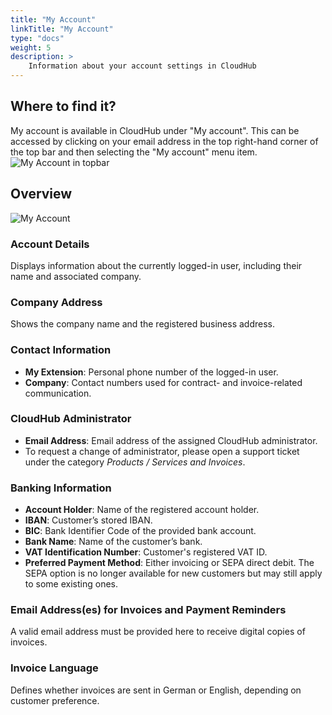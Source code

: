 ```yaml
---
title: "My Account"
linkTitle: "My Account"
type: "docs"
weight: 5
description: >
    Information about your account settings in CloudHub
---
```


## Where to find it?

My account is available in CloudHub under "My account". This can be accessed by clicking on your email address in the top right-hand corner of the top bar and then selecting the "My account" menu item.\
![My Account in topbar](../img/my-account/my-account-topbar.png)

## Overview

![My Account](../img/my-account/my-account-overview.png)

### Account Details

Displays information about the currently logged-in user, including their name and associated company.

### Company Address

Shows the company name and the registered business address.

### Contact Information

- **My Extension**: Personal phone number of the logged-in user.
- **Company**: Contact numbers used for contract- and invoice-related communication.

### CloudHub Administrator

- **Email Address**: Email address of the assigned CloudHub administrator.
- To request a change of administrator, please open a support ticket under the category *Products / Services and Invoices*.

### Banking Information

- **Account Holder**: Name of the registered account holder.
- **IBAN**: Customer’s stored IBAN.
- **BIC**: Bank Identifier Code of the provided bank account.
- **Bank Name**: Name of the customer’s bank.
- **VAT Identification Number**: Customer's registered VAT ID.
- **Preferred Payment Method**: Either invoicing or SEPA direct debit. The SEPA option is no longer available for new customers but may still apply to some existing ones.

### Email Address(es) for Invoices and Payment Reminders

A valid email address must be provided here to receive digital copies of invoices.

### Invoice Language

Defines whether invoices are sent in German or English, depending on customer preference.
